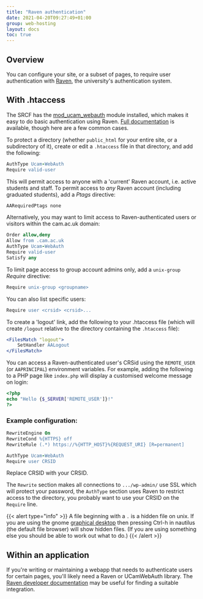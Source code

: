 ```yaml
---
title: "Raven authentication"
date: 2021-04-20T09:27:49+01:00
group: web-hosting
layout: docs
toc: true
---
```


## Overview

You can configure your site, or a subset of pages, to require user
authentication with [Raven](https://raven.cam.ac.uk), the university's
authentication system.

## With .htaccess

The SRCF has the
[mod\_ucam\_webauth](https://github.com/cambridgeuniversity/mod_ucam_webauth)
module installed, which makes it easy to do basic authentication using Raven.
[Full documentation](https://github.com/cambridgeuniversity/mod_ucam_webauth/blob/master/README.Config)
is available, though here are a few common cases.

To protect a directory (whether `public_html` for your entire site, or a
subdirectory of it), create or edit a `.htaccess` file in that
directory, and add the following:

```apache
AuthType Ucam-WebAuth
Require valid-user
```

This will permit access to anyone with a 'current' Raven account, i.e.
active students and staff. To permit access to *any* Raven account
(including graduated students), add a *Ptags* directive:

```apache
AARequiredPtags none
```

Alternatively, you may want to limit access to Raven-authenticated users
or visitors within the cam.ac.uk domain:

```apache
Order allow,deny
Allow from .cam.ac.uk
AuthType Ucam-WebAuth
Require valid-user
Satisfy any
```

To limit page access to group account admins only, add a `unix-group`
*Require* directive:

```apache
Require unix-group <groupname>
```

You can also list specific users:

```apache
Require user <crsid> <crsid>...
```

To create a 'logout' link, add the following to your .htaccess file
(which will create `/logout` relative to the directory containing the
`.htaccess` file):

```apache
<FilesMatch "logout">
    SetHandler AALogout
</FilesMatch>
```

You can access a Raven-authenticated user's CRSid using the
`REMOTE_USER` (or `AAPRINCIPAL`) environment variables. For example,
adding the following to a PHP page like `index.php` will display a
customised welcome message on login:

```php
<?php
echo "Hello {$_SERVER['REMOTE_USER']}!"
?>
```

### Example configuration:

```apache
RewriteEngine On
RewriteCond %{HTTPS} off
RewriteRule (.*) https://%{HTTP_HOST}%{REQUEST_URI} [R=permanent]

AuthType Ucam-WebAuth
Require user CRSID
```

Replace CRSID with your CRSID.

The `Rewrite` section makes all connections to `.../wp-admin/` use SSL
which will protect your password, the `AuthType` section uses Raven to
restrict access to the directory, you probably want to use your CRSID on
the `Require` line.

{{< alert type="info" >}}
A file beginning with a `.` is a hidden file on unix. If you are using
the gnome [graphical desktop](../webdesktop/) then pressing Ctrl-h in
nautilus (the default file browser) will show hidden files. (If you are
using something else you should be able to work out what to do.)
{{< /alert >}}

## Within an application

If you're writing or maintaining a webapp that needs to authenticate
users for certain pages, you'll likely need a Raven or UCamWebAuth
library. The [Raven developer
documentation](https://docs.raven.cam.ac.uk) may be useful for finding a
suitable integration.
